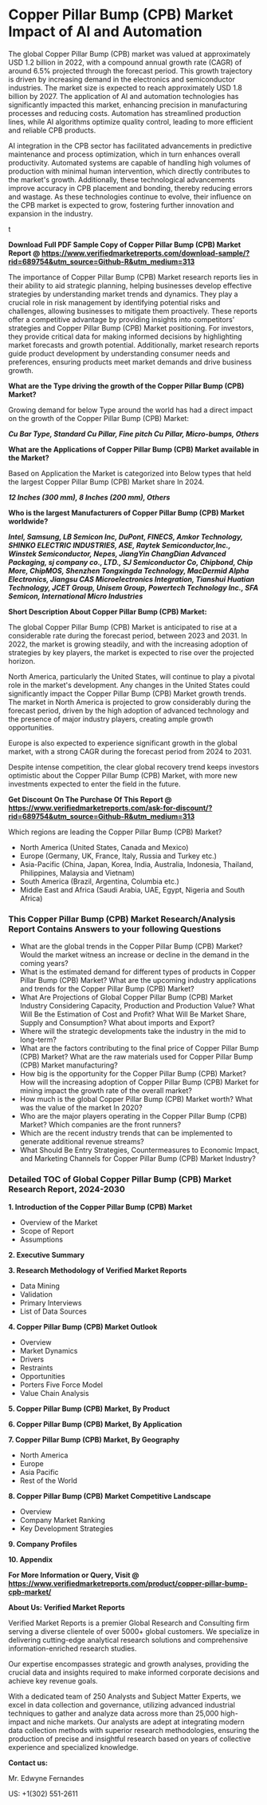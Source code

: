 <meta name="title" content="Global Copper Pillar Bump (CPB) Market Impact of AI and Automation"><meta name="description" content="The global Copper Pillar Bump (CPB) market was valued at approximately USD 1.2 billion in 2022, with a compound annual growth rate (CAGR) of around 6.5% projected thro"><meta name="title" content="Copper Pillar Bump (CPB) Market Size, Share, Scope, Trends, Growth, Opportunities, Analysis, Forecast"><h1>Copper Pillar Bump (CPB) Market Impact of AI and Automation</h1><p>The global Copper Pillar Bump (CPB) market was valued at approximately USD 1.2 billion in 2022, with a compound annual growth rate (CAGR) of around 6.5% projected through the forecast period. This growth trajectory is driven by increasing demand in the electronics and semiconductor industries. The market size is expected to reach approximately USD 1.8 billion by 2027. The application of AI and automation technologies has significantly impacted this market, enhancing precision in manufacturing processes and reducing costs. Automation has streamlined production lines, while AI algorithms optimize quality control, leading to more efficient and reliable CPB products.</p><p>AI integration in the CPB sector has facilitated advancements in predictive maintenance and process optimization, which in turn enhances overall productivity. Automated systems are capable of handling high volumes of production with minimal human intervention, which directly contributes to the market's growth. Additionally, these technological advancements improve accuracy in CPB placement and bonding, thereby reducing errors and wastage. As these technologies continue to evolve, their influence on the CPB market is expected to grow, fostering further innovation and expansion in the industry.</p>t</p><p id="" class=""><strong>Download Full PDF Sample Copy of Copper Pillar Bump (CPB) Market Report @ <a href="https://www.verifiedmarketreports.com/download-sample/?rid=689754&utm_source=Github-R&utm_medium=313" target="_blank">https://www.verifiedmarketreports.com/download-sample/?rid=689754&utm_source=Github-R&utm_medium=313</a></strong></p><p>The importance of&nbsp;Copper Pillar Bump (CPB) Market research reports lies in their ability to aid strategic planning, helping businesses develop effective strategies by understanding market trends and dynamics. They play a crucial role in risk management by identifying potential risks and challenges, allowing businesses to mitigate them proactively. These reports offer a competitive advantage by providing insights into competitors' strategies and Copper Pillar Bump (CPB) Market positioning. For investors, they provide critical data for making informed decisions by highlighting market forecasts and growth potential. Additionally, market research reports guide product development by understanding consumer needs and preferences, ensuring products meet market demands and drive business growth.</p><p><strong>What are the&nbsp;Type driving the growth of the Copper Pillar Bump (CPB) Market?</strong></p><p id="" class="">Growing demand for below Type around the world has had a direct impact on the growth of the Copper Pillar Bump (CPB) Market:</p><em><strong>Cu Bar Type, Standard Cu Pillar, Fine pitch Cu Pillar, Micro-bumps, Others</strong></em></p><strong>What are the&nbsp;Applications&nbsp;of Copper Pillar Bump (CPB) Market available in the Market?</strong></p><p id="" class="">Based on Application the Market is categorized into Below types that held the largest Copper Pillar Bump (CPB) Market share In 2024.</p><em><strong>12 Inches (300 mm), 8 Inches (200 mm), Others</strong></em></p><strong>Who is the largest Manufacturers of Copper Pillar Bump (CPB) Market worldwide?</strong></p><p><em><strong>Intel, Samsung, LB Semicon Inc, DuPont, FINECS, Amkor Technology, SHINKO ELECTRIC INDUSTRIES, ASE, Raytek Semiconductor,Inc., Winstek Semiconductor, Nepes, JiangYin ChangDian Advanced Packaging, sj company co., LTD., SJ Semiconductor Co, Chipbond, Chip More, ChipMOS, Shenzhen Tongxingda Technology, MacDermid Alpha Electronics, Jiangsu CAS Microelectronics Integration, Tianshui Huatian Technology, JCET Group, Unisem Group, Powertech Technology Inc., SFA Semicon, International Micro Industries</strong></em></p><p id="" class=""><strong>Short Description About Copper Pillar Bump (CPB) Market:</strong></p><p>The global Copper Pillar Bump (CPB) Market is anticipated to rise at a considerable rate during the forecast period, between 2023 and 2031. In 2022, the market is growing steadily, and with the increasing adoption of strategies by key players, the market is expected to rise over the projected horizon.</p><p>North America, particularly the United States, will continue to play a pivotal role in the market's development. Any changes in the United States could significantly impact the Copper Pillar Bump (CPB) Market growth trends. The market in North America is projected to grow considerably during the forecast period, driven by the high adoption of advanced technology and the presence of major industry players, creating ample growth opportunities.</p><p>Europe is also expected to experience significant growth in the global market, with a strong CAGR during the forecast period from 2024 to 2031.</p><p>Despite intense competition, the clear global recovery trend keeps investors optimistic about the Copper Pillar Bump (CPB) Market, with more new investments expected to enter the field in the future.</p><p id="" class=""><strong>Get Discount On The Purchase Of This Report @ <a href="https://www.verifiedmarketreports.com/ask-for-discount/?rid=689754&utm_source=Github-R&utm_medium=313" target="_blank">https://www.verifiedmarketreports.com/ask-for-discount/?rid=689754&utm_source=Github-R&utm_medium=313</a></strong></p>Which regions are leading the Copper Pillar Bump (CPB) Market?</p><ul><li>North America (United States, Canada and Mexico)</li><li>Europe (Germany, UK, France, Italy, Russia and Turkey etc.)</li><li>Asia-Pacific (China, Japan, Korea, India, Australia, Indonesia, Thailand, Philippines, Malaysia and Vietnam)</li><li>South America (Brazil, Argentina, Columbia etc.)</li><li>Middle East and Africa (Saudi Arabia, UAE, Egypt, Nigeria and South Africa)</li></ul><h3 id="" class="">This Copper Pillar Bump (CPB) Market Research/Analysis Report Contains Answers to your following Questions</h3><ul><li>What are the global trends in the Copper Pillar Bump (CPB) Market? Would the market witness an increase or decline in the demand in the coming years?</li><li>What is the estimated demand for different types of products in Copper Pillar Bump (CPB) Market? What are the upcoming industry applications and trends for the Copper Pillar Bump (CPB) Market?</li><li>What Are Projections of Global Copper Pillar Bump (CPB) Market Industry Considering Capacity, Production and Production Value? What Will Be the Estimation of Cost and Profit? What Will Be Market Share, Supply and Consumption? What about imports and Export?</li><li>Where will the strategic developments take the industry in the mid to long-term?</li><li>What are the factors contributing to the final price of Copper Pillar Bump (CPB) Market? What are the raw materials used for Copper Pillar Bump (CPB) Market manufacturing?</li><li>How big is the opportunity for the Copper Pillar Bump (CPB) Market? How will the increasing adoption of Copper Pillar Bump (CPB) Market for mining impact the growth rate of the overall market?</li><li>How much is the global Copper Pillar Bump (CPB) Market worth? What was the value of the market In 2020?</li><li>Who are the major players operating in the Copper Pillar Bump (CPB) Market? Which companies are the front runners?</li><li>Which are the recent industry trends that can be implemented to generate additional revenue streams?</li><li>What Should Be Entry Strategies, Countermeasures to Economic Impact, and Marketing Channels for Copper Pillar Bump (CPB) Market Industry?</li></ul><h3 id="" class="">Detailed TOC of Global Copper Pillar Bump (CPB) Market Research Report, 2024-2030</h3><p id="" class=""><strong>1. Introduction of the Copper Pillar Bump (CPB) Market</strong></p><ul><li>Overview of the Market</li><li>Scope of Report</li><li>Assumptions</li></ul><p id="" class=""><strong>2. Executive Summary</strong></p><p id="" class=""><strong>3. Research Methodology of Verified Market Reports</strong></p><ul><li>Data Mining</li><li>Validation</li><li>Primary Interviews</li><li>List of Data Sources</li></ul><p id="" class=""><strong>4. Copper Pillar Bump (CPB) Market Outlook</strong></p><ul><li>Overview</li><li>Market Dynamics</li><li>Drivers</li><li>Restraints</li><li>Opportunities</li><li>Porters Five Force Model</li><li>Value Chain Analysis</li></ul><p id="" class=""><strong>5. Copper Pillar Bump (CPB) Market, By Product</strong></p><p id="" class=""><strong>6. Copper Pillar Bump (CPB) Market, By Application</strong></p><p id="" class=""><strong>7. Copper Pillar Bump (CPB) Market, By Geography</strong></p><ul><li>North America</li><li>Europe</li><li>Asia Pacific</li><li>Rest of the World</li></ul><p id="" class=""><strong>8. Copper Pillar Bump (CPB) Market Competitive Landscape</strong></p><ul><li>Overview</li><li>Company Market Ranking</li><li>Key Development Strategies</li></ul><p id="" class=""><strong>9. Company Profiles</strong></p><p id="" class=""><strong>10. Appendix</strong></p><p id="" class=""><strong>For More Information or Query, Visit @ <a href="https://www.verifiedmarketreports.com/product/copper-pillar-bump-cpb-market/" target="_blank">https://www.verifiedmarketreports.com/product/copper-pillar-bump-cpb-market/</a></strong></p><p id="" class=""><strong>About Us: Verified Market Reports</strong></p><p id="" class="">Verified Market Reports is a premier Global Research and Consulting firm serving a diverse clientele of over 5000+ global customers. We specialize in delivering cutting-edge analytical research solutions and comprehensive information-enriched research studies.</p><p id="" class="">Our expertise encompasses strategic and growth analyses, providing the crucial data and insights required to make informed corporate decisions and achieve key revenue goals.</p><p id="" class="">With a dedicated team of 250 Analysts and Subject Matter Experts, we excel in data collection and governance, utilizing advanced industrial techniques to gather and analyze data across more than 25,000 high-impact and niche markets. Our analysts are adept at integrating modern data collection methods with superior research methodologies, ensuring the production of precise and insightful research based on years of collective experience and specialized knowledge.</p><p id="" class=""><strong>Contact us:</strong></p><p id="" class="">Mr. Edwyne Fernandes</p><p id="" class="">US: +1(302) 551-2611</p>